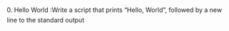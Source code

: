 0. Hello World :Write a script that prints “Hello, World”, followed by a new line to the standard output
